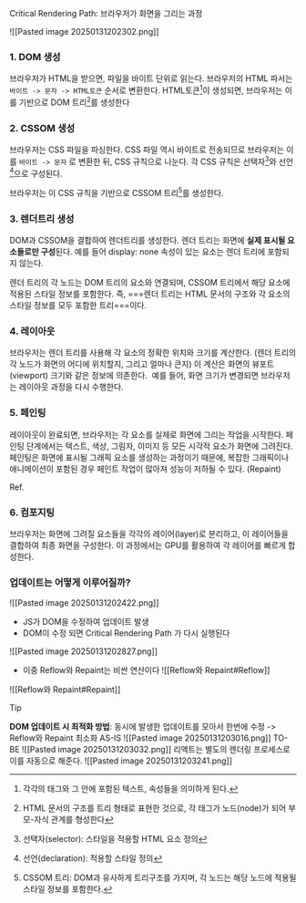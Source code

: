 Critical Rendering Path: 브라우저가 화면을 그리는 과정

![[Pasted image 20250131202302.png]]
### 1. DOM 생성
브라우저가 HTML을 받으면, 파일을 바이트 단위로 읽는다. 브라우저의 HTML 파서는 `바이트 -> 문자 -> HTML토큰` 순서로 변환한다. HTML토큰[^1]이 생성되면, 브라우저는 이를 기반으로 DOM 트리[^2]를 생성한다

### 2. CSSOM 생성

브라우저는 CSS 파일을 파싱한다. CSS 파일 역시 바이트로 전송되므로 브라우저는 이를 `바이트 -> 문자` 로 변환한 뒤, CSS 규칙으로 나눈다. 각 CSS 규칙은 선택자[^3]와 선언[^4]으로 구성된다.

브라우저는 이 CSS 규칙을 기반으로 CSSOM 트리[^5]를 생성한다. 

### 3. 렌더트리 생성

DOM과 CSSOM을 결합하여 렌더트리를 생성한다. 렌더 트리는 화면에 **실제 표시될 요소들로만 구성**된다. 예를 들어 display: none 속성이 있는 요소는 렌더 트리에 포함되지 않는다.

렌더 트리의 각 노드는 DOM 트리의 요소와 연결되며, CSSOM 트리에서 해당 요소에 적용된 스타일 정보를 포함한다. 즉, ===렌더 트리는 HTML 문서의 구조와 각 요소의 스타일 정보를 모두 포함한 트리===이다.

### 4. 레이아웃

브라우저는 렌더 트리를 사용해 각 요소의 정확한 위치와 크기를 계산한다. (렌더 트리의 각 노드가 화면의 어디에 위치할지, 그리고 얼마나 큰지)
이 계산은 화면의 뷰포트(viewport) 크기와 같은 정보에 의존한다.  예를 들어, 화면 크기가 변경되면 브라우저는 레이아웃 과정을 다시 수행한다. 


### 5. 페인팅

레이아웃이 완료되면, 브라우저는 각 요소를 실제로 화면에 그리는 작업을 시작한다. 페인팅 단계에서는 텍스트, 색상, 그림자, 이미지 등 모든 시각적 요소가 화면에 그려진다. 
페인팅은 화면에 표시될 그래픽 요소를 생성하는 과정이기 때문에, 복잡한 그래픽이나 애니메이션이 포함된 경우 페인트 작업이 많아져 성능이 저하될 수 있다. (Repaint)

Ref. 

### 6. 컴포지팅

브라우저는 화면에 그려질 요소들을 각각의 레이어(layer)로 분리하고, 이 레이어들을 결합하여 최종 화면을 구성한다. 이 과정에서는 GPU를 활용하여 각 레이어를 빠르게 합성한다. 

[^1]: 각각의 태그와 그 안에 포함된 텍스트, 속성들을 의미하게 된다.
[^2]: HTML 문서의 구조를 트리 형태로 표현한 것으로, 각 태그가 노드(node)가 되어 부모-자식 관계를 형성한다
[^3]: 선택자(selector): 스타일을 적용할 HTML 요소 정의
[^4]: 선언(declaration): 적용할 스타일 정의
[^5]: CSSOM 트리: DOM과 유사하게 트리구조를 가지며, 각 노드는 해당 노드에 적용될 스타일 정보를 포함한다.



### 업데이트는 어떻게 이루어질까?
![[Pasted image 20250131202422.png]]
- JS가 DOM을 수정하여 업데이트 발생
- DOM이 수정 되면 Critical Rendering Path 가 다시 실행된다

![[Pasted image 20250131202827.png]]
- 이중 Reflow와 Repaint는 비싼 연산이다
![[Reflow와 Repaint#Reflow]]

![[Reflow와 Repaint#Repaint]]


>[!tip]
> **DOM 업데이트 시 최적화 방법**: 동시에 발생한 업데이트를 모아서 한번에 수정 -> Reflow와 Repaint 최소화
>AS-IS
>![[Pasted image 20250131203016.png]]
TO-BE
![[Pasted image 20250131203032.png]]
리액트는 별도의 렌더링 프로세스로 이를 자동으로 해준다.
![[Pasted image 20250131203241.png]]
